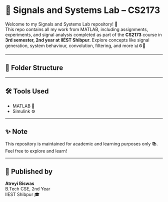 # 📡 Signals and Systems Lab – CS2173

Welcome to my Signals and Systems Lab repository! 🚀  
This repo contains all my work from MATLAB, including assignments, experiments, and signal analysis completed as part of the **CS2173** course in **3rd semester, 2nd year at IIEST Shibpur**. Explore concepts like signal generation, system behaviour, convolution, filtering, and more 📊⚙️📶

---

## 📁 Folder Structure



---

## 🛠 Tools Used

- MATLAB 🧠  
- Simulink ⚙️ 

---

## ✨ Note

This repository is maintained for academic and learning purposes only 📚.  
Feel free to explore and learn!

---

## 📢 Published by

**Atreyi Biswas**  
B.Tech CSE, 2nd Year  
IIEST Shibpur 🎓
```
